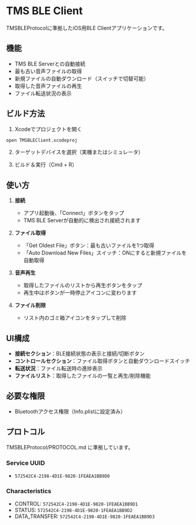 # TMS BLE Client

TMSBLEProtocolに準拠したiOS用BLE Clientアプリケーションです。

## 機能

- TMS BLE Serverとの自動接続
- 最も古い音声ファイルの取得
- 新規ファイルの自動ダウンロード（スイッチで切替可能）
- 取得した音声ファイルの再生
- ファイル転送状況の表示

## ビルド方法

1. Xcodeでプロジェクトを開く
```bash
open TMSBLEClient.xcodeproj
```

2. ターゲットデバイスを選択（実機またはシミュレータ）

3. ビルド＆実行（Cmd + R）

## 使い方

1. **接続**
   - アプリ起動後、「Connect」ボタンをタップ
   - TMS BLE Serverが自動的に検出され接続されます

2. **ファイル取得**
   - 「Get Oldest File」ボタン：最も古いファイルを1つ取得
   - 「Auto Download New Files」スイッチ：ONにすると新規ファイルを自動取得

3. **音声再生**
   - 取得したファイルのリストから再生ボタンをタップ
   - 再生中はボタンが一時停止アイコンに変わります

4. **ファイル削除**
   - リスト内のゴミ箱アイコンをタップして削除

## UI構成

- **接続セクション**：BLE接続状態の表示と接続/切断ボタン
- **コントロールセクション**：ファイル取得ボタンと自動ダウンロードスイッチ
- **転送状況**：ファイル転送時の進捗表示
- **ファイルリスト**：取得したファイルの一覧と再生/削除機能

## 必要な権限

- Bluetoothアクセス権限（Info.plistに設定済み）

## プロトコル

TMSBLEProtocol/PROTOCOL.md に準拠しています。

### Service UUID
- `572542C4-2198-4D1E-9820-1FEAEA1BB9D0`

### Characteristics
- CONTROL: `572542C4-2198-4D1E-9820-1FEAEA1BB9D1`
- STATUS: `572542C4-2198-4D1E-9820-1FEAEA1BB9D2`
- DATA_TRANSFER: `572542C4-2198-4D1E-9820-1FEAEA1BB9D3`
